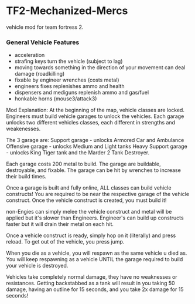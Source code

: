 # TF2-Mechanized-Mercs
vehicle mod for team fortress 2.

### General Vehicle Features
  * acceleration
  * strafing keys turn the vehicle (subject to lag)
  * moving towards something in the direction of your movement can deal damage (roadkilling)
  * fixable by engineer wrenches (costs metal)
  * engineers fixes replenishes ammo and health
  * dispensers and mediguns replenish ammo and gas/fuel
  * honkable horns (mouse3/attack3)
  

Mod Explanation:
  At the beginning of the map, vehicle classes are locked. Engineers must build vehicle garages to unlock the vehicles. Each garage unlocks two different vehicles classes, each different in strengths and weakenesses.
  
  The 3 garage are:
    Support garage - unlocks Armored Car and Ambulance
    Offensive garage - unlocks Medium and Light tanks
    Heavy Support garage - unlocks King Tiger tank and the Marder 2 Tank Destroyer.

Each garage costs 200 metal to build.
The garage are buildable, destroyable, and fixable.
The garage can be hit by wrenches to increase their build times.

Once a garage is built and fully online, ALL classes can build vehicle constructs! You are required to be near the respective garage of the vehicle construct. Once the vehicle construct is created, you must build it!

non-Engies can simply melee the vehicle construct and metal will be applied but it's slower than Engineers. Engineer's can build up constructs faster but it will drain their metal on each hit.

Once a vehicle construct is ready, simply hop on it (literally) and press reload. To get out of the vehicle, you press jump.

When you die as a vehicle, you will respawn as the same vehicle u died as. You will keep respawning as a vehicle UNTIL the garage required to build your vehicle is destroyed.

Vehicles take completely normal damage, they have no weaknesses or resistances.
Getting backstabbed as a tank will result in you taking 50 damage, having an outline for 15 seconds, and you take 2x damage for 15 seconds!
